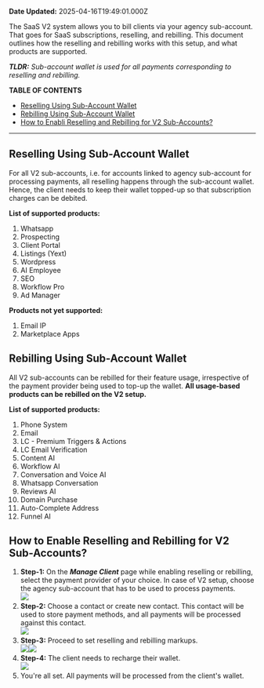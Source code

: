 **Date Updated:** 2025-04-16T19:49:01.000Z

The SaaS V2 system allows you to bill clients via your agency sub-account. That goes for SaaS subscriptions, reselling, and rebilling. This document outlines how the reselling and rebilling works with this setup, and what products are supported.

  
**_TLDR:_** _Sub-account wallet is used for all payments corresponding to reselling and rebilling._
  
  
**TABLE OF CONTENTS**

* [Reselling Using Sub-Account Wallet](#Reselling-Using-Sub-Account-Wallet)
* [Rebilling Using Sub-Account Wallet](#Rebilling-Using-Sub-Account-Wallet)
* [How to Enabli Reselling and Rebilling for V2 Sub-Accounts?](#How-to-Enabling-Reselling-and-Rebilling-for-V2-Sub-Accounts?)

---

## Reselling Using Sub-Account Wallet

For all V2 sub-accounts, i.e. for accounts linked to agency sub-account for processing payments, all reselling happens through the sub-account wallet. Hence, the client needs to keep their wallet topped-up so that subscription charges can be debited.

  
**List of supported products:**

1. Whatsapp
2. Prospecting
3. Client Portal
4. Listings (Yext)
5. Wordpress
6. AI Employee
7. SEO
8. Workflow Pro
9. Ad Manager

  
**Products not yet supported:**

1. Email IP
2. Marketplace Apps

  
## Rebilling Using Sub-Account Wallet

All V2 sub-accounts can be rebilled for their feature usage, irrespective of the payment provider being used to top-up the wallet. **All usage-based products can be rebilled on the V2 setup.**

  
**List of supported products:**

1. Phone System
2. Email
3. LC - Premium Triggers & Actions
4. LC Email Verification
5. Content AI
6. Workflow AI
7. Conversation and Voice AI
8. Whatsapp Conversation
9. Reviews AI
10. Domain Purchase
11. Auto-Complete Address
12. Funnel AI

  
## How to Enable Reselling and Rebilling for V2 Sub-Accounts?

1. **Step-1:** On the **_Manage Client_** page while enabling reselling or rebilling, select the payment provider of your choice. In case of V2 setup, choose the agency sub-account that has to be used to process payments.  
![](https://s3.amazonaws.com/cdn.freshdesk.com/data/helpdesk/attachments/production/155045210157/original/LSk_NuDOLviMoHtiWHcZVM30Hq8Ss3Px3Q.png?1744812573)
2. **Step-2:** Choose a contact or create new contact. This contact will be used to store payment methods, and all payments will be processed against this contact.  
![](https://s3.amazonaws.com/cdn.freshdesk.com/data/helpdesk/attachments/production/155045210425/original/RicoftNSNs_JlbrrsqgKetibhgb65NZssg.png?1744812762)
3. **Step-3:** Proceed to set reselling and rebilling markups.  
![](https://s3.amazonaws.com/cdn.freshdesk.com/data/helpdesk/attachments/production/155045210564/original/CscA2Xow_i9MTYNkVYLebi-xnIDy2GbyCQ.png?1744812864)![](https://s3.amazonaws.com/cdn.freshdesk.com/data/helpdesk/attachments/production/155045210532/original/1cZQ3loDUbBwRg41_tNTmCX6jP7jMkuuYA.png?1744812830)
4. **Step-4:** The client needs to recharge their wallet.  
![](https://s3.amazonaws.com/cdn.freshdesk.com/data/helpdesk/attachments/production/155045210910/original/cdwThy8mpyW93H7ZccPSbtNhOIeJvjIeUA.png?1744813042)
5. You're all set. All payments will be processed from the client's wallet.
  
  